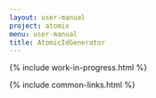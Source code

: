 ```yaml
---
layout: user-manual
project: atomix
menu: user-manual
title: AtomicIdGenerator
---
```


{% include work-in-progress.html %}

{% include common-links.html %}
